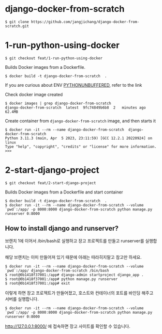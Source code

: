 # django-docker-from-scratch
```shell
$ git clone https://github.com/jangjichang/django-docker-from-scratch.git
```

# 1-run-python-using-docker

```shell
$ git checkout feat/1-run-python-using-docker
```

Builds Docker images from a Dockerfile. 
```shell
$ docker build -t django-docker-from-scratch  .
```
If you are curious about ENV [PYTHONUNBUFFERED](https://docs.python.org/3/using/cmdline.html#envvar-PYTHONUNBUFFERED), refer to the link

Check docker image created
```shell
$ docker images | grep django-docker-from-scratch
django-docker-from-scratch  latest  9fc74849b6b8  2   minutes ago   62.4MB
```

Create container from `django-docker-from-scratch` image, and then starts it
```shell
$ docker run -it --rm --name django-docker-from-scratch  django-docker-from-scratch
Python 3.11.3 (main, Apr  5 2023, 23:11:59) [GCC 12.2.1 20220924] on linux
Type "help", "copyright", "credits" or "license" for more information.
>>>
```

# 2-start-django-project

```shell
$ git checkout feat/2-start-django-project
```

Builds Docker images from a Dockerfile and start container
```shell
$ docker build -t django-docker-from-scratch  .
$ docker run -it --rm --name django-docker-from-scratch --volume `pwd`:/app/ -p 8000:8000 django-docker-from-scratch python manage.py runserver 0:8000
```

## How to install django and runserver?
브랜치 1에 이어서
/bin/bash로 실행하고 장고 프로젝트를 만들고 runserver를 실행합니다.

해당 브랜치는 이미 만들어져 있기 때문에 아래는 따라히지말고 참고만 하세요.
```shell
$ docker run -it --rm --name django-docker-from-scratch --volume `pwd`:/app/ django-docker-from-scratch /bin/bash
$ root@0b1418f37001:/app# django-admin startproject django_app .
$ root@0b1418f37001:/app# python manage.py runserver
$ root@0b1418f37001:/app# exit
```

이렇게 하면 장고 프로젝트가 만들어졌고, 호스트와 컨테이너의 포트를 바인딩 해주고 서버를 실행합니다.
```shell
$ docker run -it --rm --name django-docker-from-scratch --volume `pwd`:/app/ -p 8000:8000 django-docker-from-scratch python manage.py runserver 0:8000
```

http://127.0.0.1:8000/ 에 접속하면 장고 사이트를 확인할 수 있습니다.
